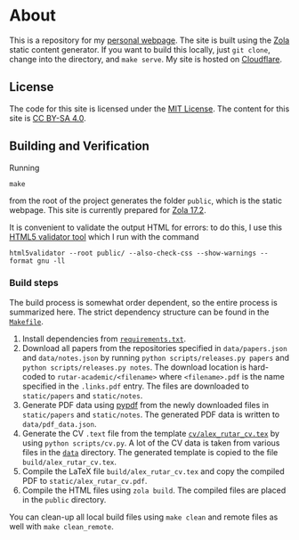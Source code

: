 # About
This is a repository for my [personal webpage](https://rutar.org).
The site is built using the [Zola](https://www.getzola.org/documentation/getting-started/installation/) static content generator.
If you want to build this locally, just `git clone`, change into the directory, and `make serve`.
My site is hosted on [Cloudflare](https://pages.cloudflare.com/).

## License
The code for this site is licensed under the [MIT License](LICENSE).
The content for this site is [CC BY-SA 4.0](https://creativecommons.org/licenses/by-sa/4.0/).

## Building and Verification
Running
```
make
```
from the root of the project generates the folder `public`, which is the static webpage.
This site is currently prepared for [Zola 17.2](https://github.com/getzola/zola/releases/tag/v0.17.2).

It is convenient to validate the output HTML for errors: to do this, I use this [HTML5 validator tool](https://github.com/svenkreiss/html5validator) which I run with the command
```fish
html5validator --root public/ --also-check-css --show-warnings --format gnu -ll
```
### Build steps
The build process is somewhat order dependent, so the entire process is summarized here.
The strict dependency structure can be found in the [`Makefile`](/Makefile).

1. Install dependencies from [`requirements.txt`](/requirements.txt).
2. Download all papers from the repositories specified in `data/papers.json` and `data/notes.json` by running `python scripts/releases.py papers` and `python scripts/releases.py notes`.
   The download location is hard-coded to `rutar-academic/<filename>` where `<filename>.pdf` is the name specified in the `.links.pdf` entry.
   The files are downloaded to `static/papers` and `static/notes`.
3. Generate PDF data using [pypdf](https://pypi.org/project/pypdf/) from the newly downloaded files in `static/papers` and `static/notes`.
   The generated PDF data is written to `data/pdf_data.json`.
4. Generate the CV `.text` file from the template [`cv/alex_rutar_cv.tex`](/cv/alex_rutar_cv.tex) by using `python scripts/cv.py`.
   A lot of the CV data is taken from various files in the [`data`](/data) directory.
   The generated template is copied to the file `build/alex_rutar_cv.tex`.
5. Compile the LaTeX file `build/alex_rutar_cv.tex` and copy the compiled PDF to `static/alex_rutar_cv.pdf`.
6. Compile the HTML files using `zola build`.
   The compiled files are placed in the `public` directory.

You can clean-up all local build files using `make clean` and remote files as well with `make clean_remote`.
